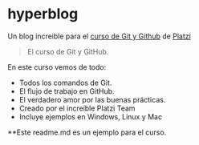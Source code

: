 # hyperblog
Un blog increible para el [ curso de Git y Github](https://platzi.com/cursos/git-github/ " curso de Git y Github") de [Platzi](https://platzi.com/ "Platzi")
>El curso de Git y GitHub.

En este curso vemos de todo:
* Todos los comandos de Git.
* El flujo de trabajo en GitHub.
* El verdadero amor por las buenas prácticas.
* Creado por el increíble Platzi Team
* Incluye ejemplos en Windows, Linux y Mac

**Este readme.md es un ejemplo para el curso.
